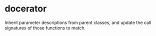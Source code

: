# docerator
Inherit parameter descriptions from parent classes, and update the call signatures of those functions to match.
